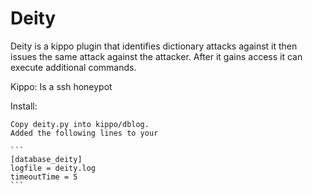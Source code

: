 Deity
=====

Deity is a kippo plugin that identifies dictionary attacks against it then issues 
the same attack against the attacker. After it gains access it can execute additional
commands.

Kippo: Is a ssh honeypot

Install:

    Copy deity.py into kippo/dblog.
    Added the following lines to your

    ```
    [database_deity]
    logfile = deity.log
    timeoutTime = 5
    ```
